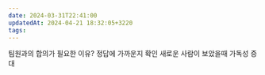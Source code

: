 ```yaml
---
date: 2024-03-31T22:41:00
updatedAt: 2024-04-21 18:32:05+3220
tags: 
---
```

팀원과의 합의가 필요한 이유?
정답에 가까운지 확인
새로운 사람이 보았을때 가독성 증대